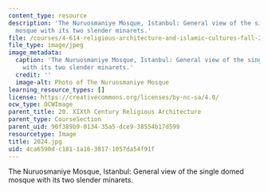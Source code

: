 ```yaml
---
content_type: resource
description: 'The Nuruosmaniye Mosque, Istanbul: General view of the single domed
  mosque with its two slender minarets.'
file: /courses/4-614-religious-architecture-and-islamic-cultures-fall-2002/4ca6590dc1811a1638171057da54f91f_2024.jpg
file_type: image/jpeg
image_metadata:
  caption: 'The Nuruosmaniye Mosque, Istanbul: General view of the single domed mosque
    with its two slender minarets.'
  credit: ''
  image-alt: Photo of The Nuruosmaniye Mosque
learning_resource_types: []
license: https://creativecommons.org/licenses/by-nc-sa/4.0/
ocw_type: OCWImage
parent_title: 20. XIXth Century Religious Architecture
parent_type: CourseSection
parent_uid: 90f389b9-0134-35a5-dce9-38554b17d599
resourcetype: Image
title: 2024.jpg
uid: 4ca6590d-c181-1a16-3817-1057da54f91f
---
```

The Nuruosmaniye Mosque, Istanbul: General view of the single domed mosque with its two slender minarets.